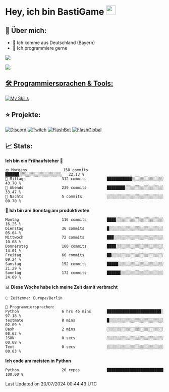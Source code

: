 # Hey, ich bin BastiGame <img src="https://raw.githubusercontent.com/MartinHeinz/MartinHeinz/master/wave.gif" width="30px">

## 📌 Über mich:
- 📍 Ich komme aus Deutschland (Bayern)
- 📝 Ich programmiere gerne
  
[![](https://visitcount.itsvg.in/api?id=bastigamedc&icon=2&color=0)](https://visitcount.itsvg.in)

<a href="https://discord.com/users/1018150165489668227"><img src="https://lanyard.cnrad.dev/api/1018150165489668227"><p/>


## 🛠️ Programmiersprachen & Tools:
[![My Skills](https://skillicons.dev/icons?i=discord,figma,notion,pycharm,py,redis,sqlite,vscode,windows)](https://skillicons.dev)

## ⭐ Projekte:
[![Discord](https://img.shields.io/badge/Discord-%237289DA.svg?logo=discord&logoColor=white)](https://discord.gg/Hfjv2cCQ)
[![Twitch](https://img.shields.io/badge/Twitch-%239146FF.svg?logo=Twitch&logoColor=white)](https://www.twitch.tv/bastigametv)
[![FlashBot](https://img.shields.io/badge/FlashBot-%ff7e47.svg?logo=wechat&logoColor=white)](https://discord.com/application-directory/1111374314340626433)
[![FlashGlobal](https://img.shields.io/badge/FlashGlobal-%ff7e47.svg?logo=wechat&logoColor=white)](https://discord.com/application-directory/1169681232532099112)

## 📈 Stats:
<!--START_SECTION:waka-->
**Ich bin ein Frühaufsteher 🐤** 

```text
🌞 Morgens                158 commits         ██████░░░░░░░░░░░░░░░░░░░   22.13 % 
🌆 Mittags                312 commits         ███████████░░░░░░░░░░░░░░   43.70 % 
🌃 Abends                 239 commits         ████████░░░░░░░░░░░░░░░░░   33.47 % 
🌙 Nachts                 5 commits           ░░░░░░░░░░░░░░░░░░░░░░░░░   00.70 % 
```
📅 **Ich bin am Sonntag am produktivsten** 

```text
Montag                   116 commits         ████░░░░░░░░░░░░░░░░░░░░░   16.25 % 
Dienstag                 36 commits          █░░░░░░░░░░░░░░░░░░░░░░░░   05.04 % 
Mittwoch                 72 commits          ███░░░░░░░░░░░░░░░░░░░░░░   10.08 % 
Donnerstag               100 commits         ████░░░░░░░░░░░░░░░░░░░░░   14.01 % 
Freitag                  66 commits          ██░░░░░░░░░░░░░░░░░░░░░░░   09.24 % 
Samstag                  152 commits         █████░░░░░░░░░░░░░░░░░░░░   21.29 % 
Sonntag                  172 commits         ██████░░░░░░░░░░░░░░░░░░░   24.09 % 
```


📊 **Diese Woche habe ich meine Zeit damit verbracht** 

```text
🕑︎ Zeitzone: Europe/Berlin

💬 Programmiersprachen: 
Python                   6 hrs 46 mins       ████████████████████████░   97.18 % 
textmate                 8 mins              █░░░░░░░░░░░░░░░░░░░░░░░░   02.09 % 
Bash                     2 mins              ░░░░░░░░░░░░░░░░░░░░░░░░░   00.63 % 
JSON                     0 secs              ░░░░░░░░░░░░░░░░░░░░░░░░░   00.08 % 
Text                     0 secs              ░░░░░░░░░░░░░░░░░░░░░░░░░   00.03 % 
```

**Ich code am meisten in Python** 

```text
Python                   20 repos            █████████████████████████   100.00 % 
```




 Last Updated on 20/07/2024 00:44:43 UTC
<!--END_SECTION:waka-->
